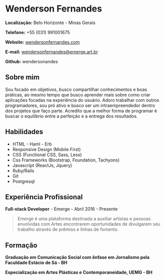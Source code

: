 # Wenderson Fernandes

**Localização:** Belo Horizonte - Minas Gerais

**Telefone:** +55 (031) 991001675

**Website:** [wendersonfernandes.com](http://wendersonfernandes.com)

**E-mail:** wendersonfernandes@emerge.art.br

**Github:** wendersonandes

## Sobre mim
Sou focado em objetivos, busco compartilhar conhecimentos e boas práticas, ao mesmo tempo que busco aprender mais sobre como criar aplicações focadas na experiência do usuário. Adoro trabalhar com outros programadores, sou pró ativo e busco ser um intraempreendedor dentro dos projetos que faço parte.
Acredito que a melhor forma de programar é buscar o equilíbrio entre a perfeição e a entrega dos resultados.


## Habilidades

* HTML - Haml - Erb
* Responsive Design (Mobile First)
* CSS (Functional CSS, Sass, Less)
* Css Frameworks (Bootstrap, Foundation, Tachyons)
* Javascript (ReactJs, Jquery)
* Ruby/Rails
* Git
* Postgresql

## Experiência Profissional

**Full-stack Developer** - Emerge - Abril 2016 - Presente

> Emerge é uma plataforma destinada a auxiliar artistas e pessoas envolvidas com Artes encontrarem oportunidades de divulgarem seu trabalho através de prêmios e linhas de fomento.

## Formação

**Graduação em Comunicação Social com ênfase em Jornalismo pela Faculdade Estácio de Sá - BH**

**Especialização em Artes Plásticas e Contemporaneidade, UEMG - BH**
